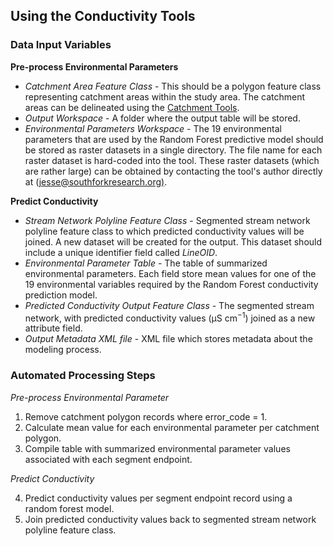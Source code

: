 ## Using the Conductivity Tools

### Data Input Variables

**Pre-process Environmental Parameters** 

* *Catchment Area Feature Class* - This should be a polygon feature class representing catchment areas within the study 
area.  The catchment areas can be delineated using the [Catchment Tools](http://github.com/SouthForkResearch/catchment-tool).
* *Output Workspace* - A folder where the output table will be stored.
* *Environmental Parameters Workspace* - The 19 environmental parameters that are used by the Random Forest predictive 
model should be stored as raster datasets in a single directory. The file name for each raster dataset is hard-coded 
into the tool. These raster datasets (which are rather large) can be obtained by contacting the tool's author directly 
at ([jesse@southforkresearch.org)](jesse@southforkresearch.org).

**Predict Conductivity**

* *Stream Network Polyline Feature Class* - Segmented stream network polyline feature class to which predicted 
conductivity values will be joined. A new dataset will be created for the output. This dataset should include a 
unique identifier field called *LineOID*.
* *Environmental Parameter Table* - The table of summarized environmental parameters. Each field store mean values 
for one of the 19 environmental variables required by the Random Forest conductivity prediction model.
* *Predicted Conductivity Output Feature Class* - The segmented stream network, with predicted conductivity values 
(μS cm<sup>−1</sup>) joined as a new attribute field.
* *Output Metadata XML file* - XML file which stores metadata about the modeling process.

### Automated Processing Steps

*Pre-process Environmental Parameter*

1.  Remove catchment polygon records where error_code = 1.
2.  Calculate mean value for each environmental parameter per catchment polygon.
3.  Compile table with summarized environmental parameter values associated with each segment endpoint.

*Predict Conductivity*

4.  Predict conductivity values per segment endpoint record using a random forest model.
5.  Join predicted conductivity values back to segmented stream network polyline feature class.